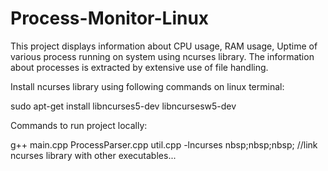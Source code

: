 # Process-Monitor-Linux
This project displays information about CPU usage, RAM usage, Uptime of various process running on system using ncurses library.
The information about processes is extracted by extensive use of file handling.

Install ncurses library using following commands on linux terminal:

sudo apt-get install libncurses5-dev libncursesw5-dev

Commands to run project locally:

g++ main.cpp ProcessParser.cpp util.cpp -lncurses   nbsp;nbsp;nbsp;       //link ncurses library with other executables...

